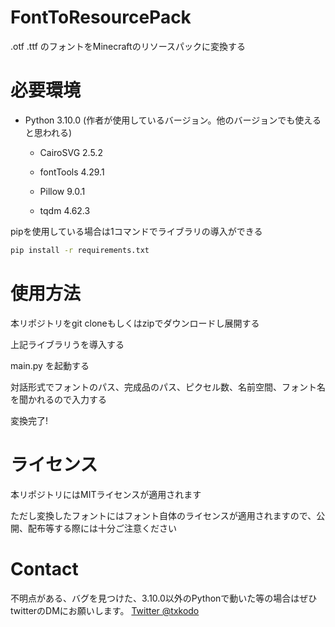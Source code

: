 # FontToResourcePack
.otf .ttf のフォントをMinecraftのリソースパックに変換する


# 必要環境
* Python 3.10.0 (作者が使用しているバージョン。他のバージョンでも使えると思われる)

  * CairoSVG 2.5.2

  * fontTools 4.29.1

  * Pillow 9.0.1

  * tqdm 4.62.3

pipを使用している場合は1コマンドでライブラリの導入ができる
```bash
pip install -r requirements.txt
```

# 使用方法
本リポジトリをgit cloneもしくはzipでダウンロードし展開する

上記ライブラリうを導入する

main.py を起動する

対話形式でフォントのパス、完成品のパス、ピクセル数、名前空間、フォント名を聞かれるので入力する

変換完了!

# ライセンス
本リポジトリにはMITライセンスが適用されます

ただし変換したフォントにはフォント自体のライセンスが適用されますので、公開、配布等する際には十分ご注意ください

# Contact
不明点がある、バグを見つけた、3.10.0以外のPythonで動いた等の場合はぜひtwitterのDMにお願いします。
[Twitter @txkodo](https://mobile.twitter.com/txkodo)
